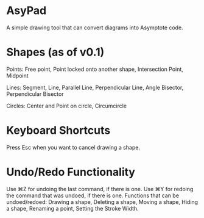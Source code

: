 # AsyPad
A simple drawing tool that can convert diagrams into Asymptote code.

# Shapes (as of v0.1)
Points: Free point, Point locked onto another shape, Intersection Point, Midpoint

Lines: Segment, Line, Parallel Line, Perpendicular Line, Angle Bisector, Perpendicular Bisector

Circles: Center and Point on circle, Circumcircle

# Keyboard Shortcuts
Press Esc when you want to cancel drawing a shape.

# Undo/Redo Functionality
Use ⌘Z for undoing the last command, if there is one.
Use ⌘Y for redoing the command that was undoed, if there is one.
Functions that can be undoed/redoed: Drawing a shape, Deleting a shape, Moving a shape, Hiding a shape, Renaming a point, Setting the Stroke Width.
